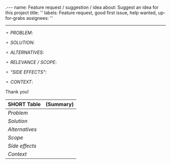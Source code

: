 .---
name: Feature request / suggestion / idea
about: Suggest an idea for this project
title: ''
labels: Feature request, good first issue, help wanted, up-for-grabs
assignees: ''

---

<!--
(Click PREVIEW to undestand this template) 
    OPTIONALLY fill the table if each point fits in the same line: 
-->

⚬ _PROBLEM_: 
<!-- (Does your idea/feature request relate to a Problem? Which problem is? 
    Ex. I'm always frustrated when [...] )-->

⚬ _SOLUTION_:    
<!-- (Describe what you'd like 
  (A clear and concise description of what you want to happen). 
    Please consider screenshots or sketches if it makes sense)-->

 ⚬ _ALTERNATIVES_: 
<!-- (Describe what you've considered: 
    Alternative solutions or features, you'd consider as equal or inferior). -->

 ⚬ _RELEVANCE / SCOPE_: 
<!-- (Would this be good by for everybody by default? (hypothetically). 
    Estimate how many percent of our users (or all youtube users) should/would use your idea? ) -->

⚬ _"SIDE EFFECTS"_:   
<!-- (Is there any conflict with any other feature? 
    Who might NOT want this?(How many percent of users could be bothered by it even filling space in our menu?)--> 

⚬ _CONTEXT_:
<!-- any other context. -->

Thank  you!

SHORT Table    | (Summary)     
-------------  | -------------   
*Problem*      |       
*Solution*     | <!-- TYPE HERE, 1 line each) -->         
*Alternatives* |         
*Scope*        |           
*Side effects* |        
*Context*      |
